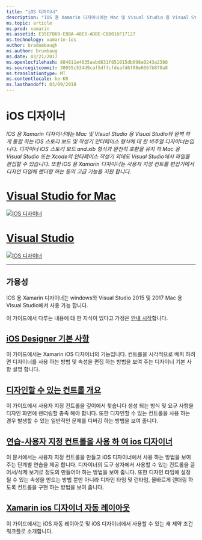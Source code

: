 ```yaml
---
title: "iOS 디자이너"
description: "IOS 용 Xamarin 디자이너에는 Mac 및 Visual Studio 용 Visual Studio와 완벽 하 게 통합 하는 iOS 스토리 보드 및 작성기 인터페이스 형식에 대 한 비주얼 디자이너는입니다. 디자이너 iOS 스토리 보드 and.xib 형식과 완전히 호환을 유지 하 Mac 용 Visual Studio 또는 Xcode의 인터페이스 작성기 외에도 Visual Studio에서 파일을 편집할 수 있습니다. 또한 iOS 용 Xamarin 디자이너는 사용자 지정 컨트롤 편집기에서 디자인 타임에 렌더링 하는 등의 고급 기능을 지원 합니다."
ms.topic: article
ms.prod: xamarin
ms.assetid: E35EFB69-EBBA-40E3-ADBE-CB8016F17127
ms.technology: xamarin-ios
author: bradumbaugh
ms.author: brumbaug
ms.date: 03/21/2017
ms.openlocfilehash: 884811e4035aabd831f851015db098a0243a2388
ms.sourcegitcommit: 30055c534d9caf5dffcfdeafd6f08e666fb870a8
ms.translationtype: MT
ms.contentlocale: ko-KR
ms.lasthandoff: 03/09/2018
---
```

# <a name="ios-designer"></a>iOS 디자이너

_IOS 용 Xamarin 디자이너에는 Mac 및 Visual Studio 용 Visual Studio와 완벽 하 게 통합 하는 iOS 스토리 보드 및 작성기 인터페이스 형식에 대 한 비주얼 디자이너는입니다. 디자이너 iOS 스토리 보드 and.xib 형식과 완전히 호환을 유지 하 Mac 용 Visual Studio 또는 Xcode의 인터페이스 작성기 외에도 Visual Studio에서 파일을 편집할 수 있습니다. 또한 iOS 용 Xamarin 디자이너는 사용자 지정 컨트롤 편집기에서 디자인 타임에 렌더링 하는 등의 고급 기능을 지원 합니다._

# <a name="visual-studio-for-mactabvsmac"></a>[Visual Studio for Mac](#tab/vsmac)


[![](images/designer-new1.png "IOS 디자이너")](images/designer-new1.png#lightbox)


# <a name="visual-studiotabvswin"></a>[Visual Studio](#tab/vswin)


[![](images/designer-vs.png "IOS 디자이너")](images/designer-vs.png#lightbox)


-----

## <a name="availability"></a>가용성

IOS 용 Xamarin 디자이너는 windows와 Visual Studio 2015 및 2017 Mac 용 Visual Studio에서 사용 가능 합니다.

이 가이드에서 다루는 내용에 대 한 지식이 있다고 가정은 [안내 시작](~/ios/get-started/index.md)합니다.


## <a name="ios-designer-basicsintroductionmd"></a>[iOS Designer 기본 사항](introduction.md)

이 가이드에서는 Xamarin iOS 디자이너의 기능입니다. 컨트롤을 시각적으로 배치 하려면 디자이너를 사용 하는 방법 및 속성을 편집 하는 방법을 보여 주는 디자이너 기본 사항 설명 합니다.

##  <a name="designable-controls-overviewios-designable-controls-overviewmd"></a>[디자인할 수 있는 컨트롤 개요](ios-designable-controls-overview.md)

이 가이드에서 사용자 지정 컨트롤을 깊이에서 찾습니다 생성 되는 방식 및 요구 사항을 디자인 화면에 렌더링할 충족 해야 합니다. 또한 디자인할 수 있는 컨트롤을 사용 하는 경우 발생할 수 있는 일반적인 문제를 디버깅 하는 방법을 보여 줍니다.

##  <a name="walkthrough---using-custom-controls-with-ios-designerios-designable-controls-walkthroughmd"></a>[연습-사용자 지정 컨트롤을 사용 하 여 ios 디자이너](ios-designable-controls-walkthrough.md)

이 문서에서는 사용자 지정 컨트롤을 만들고 iOS 디자이너에서 사용 하는 방법을 보여 주는 단계별 연습을 제공 합니다. 디자이너의 도구 상자에서 사용할 수 있는 컨트롤을 끌어서/삭제 보기로 정도의 만들어야 하는 방법을 보여 줍니다. 또한 디자인 타임에 설정 될 수 있는 속성을 만드는 방법 뿐만 아니라 디자인 타임 및 런타임, 올바르게 렌더링 하도록 컨트롤을 구현 하는 방법을 보여 줍니다.

##  <a name="auto-layout-with-the-xamarin-ios-designerdesigner-auto-layoutmd"></a>[Xamarin ios 디자이너 자동 레이아웃](designer-auto-layout.md)

이 가이드에서는 iOS 자동 레이아웃 및 iOS 디자이너에서 사용할 수 있는 새 제약 조건 워크플로 소개합니다.
